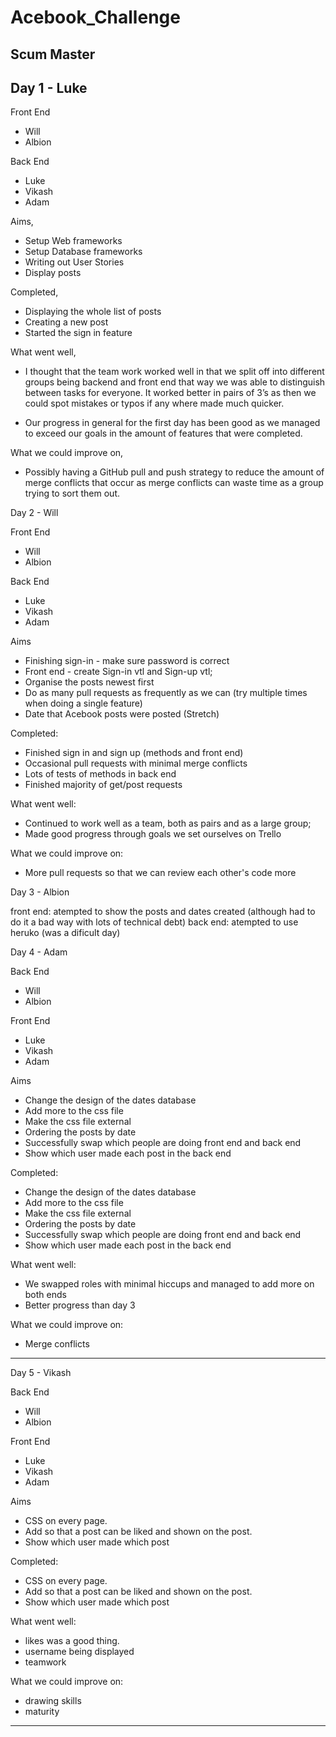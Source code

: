 # Acebook_Challenge

Scum Master
------------

Day 1 - Luke
------------

Front End
- Will
- Albion

Back End
- Luke
- Vikash
- Adam

Aims,
- Setup Web frameworks
- Setup Database frameworks
- Writing out User Stories 
- Display posts

Completed,
- Displaying the whole list of posts
- Creating a new post
- Started the sign in feature

What went well,
- I thought that the team work worked well in that we split off into different groups being backend and front end that way we was able to distinguish between tasks for everyone. It worked better in pairs of 3’s as then we could spot mistakes or typos if any where made much quicker.

- Our progress in general for the first day has been good as we managed to exceed our goals in the amount of features that were completed.

What we could improve on,
- Possibly having a GitHub pull and push strategy to reduce the amount of merge conflicts that occur as merge conflicts can waste time as a group trying to sort them out.

Day 2 - Will

Front End
- Will
- Albion

Back End
- Luke
- Vikash
- Adam

Aims
- Finishing sign-in - make sure password is correct
- Front end - create Sign-in vtl and Sign-up vtl;
- Organise the posts newest first
- Do as many pull requests as frequently as we can (try multiple times when doing a single feature)
- Date that Acebook posts were posted (Stretch)

Completed:
- Finished sign in and sign up (methods and front end)
- Occasional pull requests with minimal merge conflicts
- Lots of tests of methods in back end
- Finished majority of get/post requests

What went well:
- Continued to work well as a team, both as pairs and as a large group;
- Made good progress through goals we set ourselves on Trello

What we could improve on:
- More pull requests so that we can review each other's code more

Day 3 - Albion

front end: atempted to show the posts and dates created (although had to do it a bad way with lots of technical debt)
back end: atempted to use heruko
(was a dificult day)

Day 4 - Adam 

Back End
- Will
- Albion

Front End
- Luke
- Vikash
- Adam

Aims
- Change the design of the dates database
- Add more to the css file 
- Make the css file external 
- Ordering the posts by date
- Successfully swap which people are doing front end and back end
- Show which user made each post in the back end

Completed:
- Change the design of the dates database
- Add more to the css file 
- Make the css file external 
- Ordering the posts by date
- Successfully swap which people are doing front end and back end
- Show which user made each post in the back end

What went well:
- We swapped roles with minimal hiccups and managed to add more on both ends 
- Better progress than day 3

What we could improve on:
- Merge conflicts 
--------------------------
Day 5 - Vikash

Back End
- Will
- Albion

Front End
- Luke
- Vikash
- Adam

Aims
- CSS on every page.
- Add so that a post can be liked and shown on the post.
- Show which user made which post

Completed:
- CSS on every page.
- Add so that a post can be liked and shown on the post.
- Show which user made which post

What went well:
- likes was a good thing.
- username being displayed
- teamwork

What we could improve on:
- drawing skills
- maturity
----------------------------------



